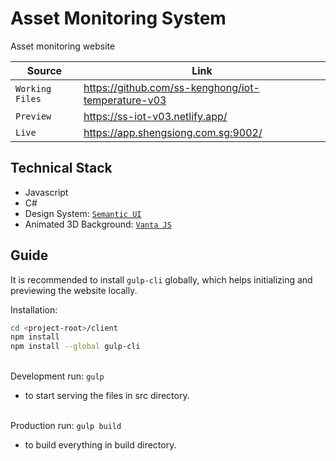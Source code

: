 # Asset Monitoring System

Asset monitoring website

| Source                     | Link                                               |
| -------------------------- | -------------------------------------------------- |
| <code>Working Files</code> | https://github.com/ss-kenghong/iot-temperature-v03 |
| <code>Preview</code>       | https://ss-iot-v03.netlify.app/                    |
| <code>Live</code>       | https://app.shengsiong.com.sg:9002/                |

## Technical Stack

- Javascript
- C#
- Design System: <a href="https://semantic-ui.com/" target="_blank">`Semantic UI`</a>
- Animated 3D Background: <a href="https://www.vantajs.com/" target="_blank">`Vanta JS`</a>

## Guide

It is recommended to install `gulp-cli` globally, which helps initializing and previewing the website locally.

Installation:

```bash
cd <project-root>/client
npm install
npm install --global gulp-cli
```

<br />Development run: `gulp`

- to start serving the files in src directory.

<br />Production run: `gulp build`

- to build everything in build directory.
